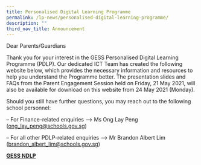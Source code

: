 ```yaml
---
title: Personalised Digital Learning Programme
permalink: /lp-news/personalised-digital-learning-programme/
description: ""
third_nav_title: Announcement
---
```


Dear Parents/Guardians

Thank you for your interest in the GESS Personalised Digital Learning Programme (PDLP). Our dedicated ICT Team has created the following website below, which provides the necessary information and resources to help you understand the Programme better. The presentation slides and FAQs from the Parent Engagement Session held on Friday, 21 May 2021, will also be available for download on this website from 24 May 2021 (Monday).

Should you still have further questions, you may reach out to the following school personnel:

– For Finance-related enquiries –&gt; Ms Ong Lay Peng (<a href="mailto:ong_lay_peng@schools.gov.sg">ong_lay_peng@schools.gov.sg</a>)

– For all other PDLP-related enquiries –&gt; Mr Brandon Albert Lim (<a href="mailto:brandon_albert_lim@schools.gov.sg">brandon_albert_lim@schools.gov.sg</a>)

[**GESS NDLP**](https://sites.google.com/moe.edu.sg/pdlpgess/home)